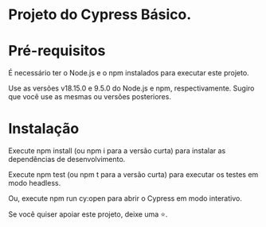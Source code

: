 # Projeto do Cypress Básico.

# Pré-requisitos

É necessário ter o Node.js e o npm instalados para executar este projeto.

Use as versões v18.15.0 e 9.5.0 do Node.js e npm, respectivamente. Sugiro que você use as mesmas ou versões posteriores.

# Instalação

Execute npm install (ou npm i para a versão curta) para instalar as dependências de desenvolvimento.

Execute npm test (ou npm t para a versão curta) para executar os testes em modo headless.

Ou, execute npm run cy:open para abrir o Cypress em modo interativo.

Se você quiser apoiar este projeto, deixe uma ⭐.